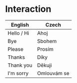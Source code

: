 Interaction
===========

| English | Czech |
| ------- | ----- |
| Hello / Hi | Ahoj |
| Bye | Sbohem |
| Please | Prosím |
| Thanks | Díky |
| Thank you | Děkuji |
| I'm sorry | Omlouvám se |


